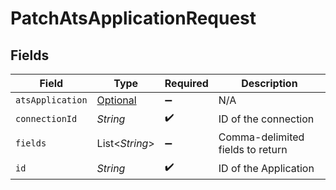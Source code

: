 # PatchAtsApplicationRequest


## Fields

| Field                                                             | Type                                                              | Required                                                          | Description                                                       |
| ----------------------------------------------------------------- | ----------------------------------------------------------------- | ----------------------------------------------------------------- | ----------------------------------------------------------------- |
| `atsApplication`                                                  | [Optional<AtsApplication>](../../models/shared/AtsApplication.md) | :heavy_minus_sign:                                                | N/A                                                               |
| `connectionId`                                                    | *String*                                                          | :heavy_check_mark:                                                | ID of the connection                                              |
| `fields`                                                          | List<*String*>                                                    | :heavy_minus_sign:                                                | Comma-delimited fields to return                                  |
| `id`                                                              | *String*                                                          | :heavy_check_mark:                                                | ID of the Application                                             |
